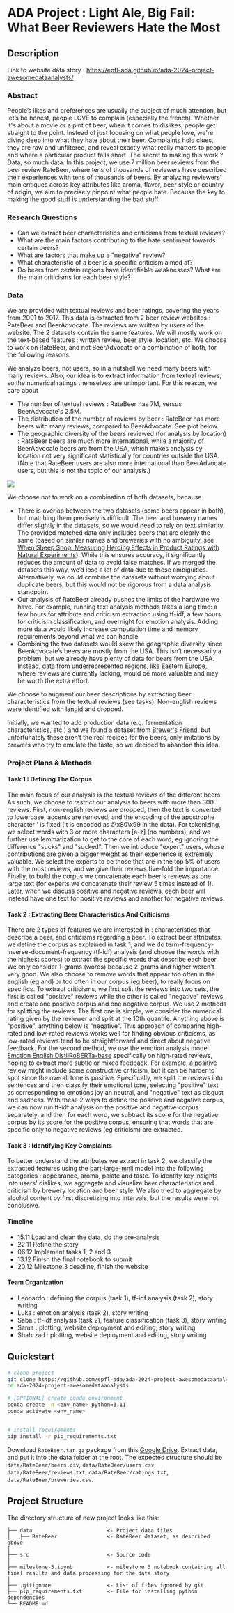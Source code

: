 # ADA Project : Light Ale, Big Fail: What Beer Reviewers Hate the Most

## Description

Link to website data story : https://epfl-ada.github.io/ada-2024-project-awesomedataanalysts/

### Abstract
People’s likes and preferences are usually the subject of much attention, but let’s be honest, people LOVE to complain (especially the french). Whether it's about a movie or a pint of beer, when it comes to dislikes, people get straight to the point. Instead of just focusing on what people love, we're diving deep into what they hate about their beer. Complaints hold clues, they are raw and unfiltered, and reveal exactly what really matters to people and where a particular product falls short.
The secret to making this work ? Data, so much data. In this project, we use 7 million beer reviews from the beer review RateBeer, where tens of thousands of reviewers have described their experiences with tens of thousands of beers. By analyzing reviewers' main critiques across key attributes like aroma, flavor, beer style or country of origin, we aim to precisely pinpoint what people hate. Because the key to making the good stuff is understanding the bad stuff.

### Research Questions
- Can we extract beer characteristics and criticisms from textual reviews?
- What are the main factors contributing to the hate sentiment towards certain beers?
- What are factors that make up a "negative" review?
- What characteristic of a beer is a specific criticism aimed at?
- Do beers from certain regions have identifiable weaknesses? What are the main criticisms for each beer style?

### Data

We are provided with textual reviews and beer ratings, covering the years from 2001 to 2017. This data is extracted from 2 beer review websites : RateBeer and BeerAdvocate. The reviews are written by users of the website. The 2 datasets contain the same features. We will mostly work on the text-based features : written review, beer style, location, etc. We choose to work on RateBeer, and not BeerAdvocate or a combination of both, for the following reasons.

We analyze beers, not users, so in a nutshell we need many beers with many reviews. Also, our idea is to extract information from textual reviews, so the numerical ratings themselves are unimportant. For this reason, we care about
- The number of textual reviews : RateBeer has 7M, versus BeerAdvocate's 2.5M.
- The distribution of the number of reviews by beer : RateBeer has more beers with many reviews, compared to BeerAdvocate. See plot below.
- The geographic diversity of the beers reviewed (for analysis by location) : RateBeer beers are much more international, while a majority of BeerAdvocate beers are from the USA, which makes analysis by location not very significant statistically for countries outside the USA. (Note that RateBeer users are also more international than BeerAdvocate users, but this is not the topic of our analysis.)

![](images/ba_vs_rb_beer_reviews.png)


We choose not to work on a combination of both datasets, because
- There is overlap between the two datasets (some beers appear in both), but matching them precisely is difficult. The beer and brewery names differ slightly in the datasets, so we would need to rely on text similarity. The provided matched data only includes beers that are clearly the same (based on similar names and breweries with no ambiguity, see [When Sheep Shop: Measuring Herding Effects in Product Ratings with Natural Experiments](https://dlab.epfl.ch/people/west/pub/Lederrey-West_WWW-18.pdf)). While this ensures accuracy, it significantly reduces the amount of data to avoid false matches. If we merged the datasets this way, we’d lose a lot of data due to these ambiguities. Alternatively, we could combine the datasets without worrying about duplicate beers, but this would not be rigorous from a data analysis standpoint.
- Our analysis of RateBeer already pushes the limits of the hardware we have. For example, running text analysis methods takes a long time: a few hours for attribute and criticism extraction using tf-idf, a few hours for criticism classification, and overnight for emotion analysis. Adding more data would likely increase computation time and memory requirements beyond what we can handle.
- Combining the two datasets would skew the geographic diversity since BeerAdvocate’s beers are mostly from the USA. This isn’t necessarily a problem, but we already have plenty of data for beers from the USA. Instead, data from underrepresented regions, like Eastern Europe, where reviews are currently lacking, would be more valuable and may be worth the extra effort.

We choose to augment our beer descriptions by extracting beer characteristics from the textual reviews (see tasks). Non-english reviews were identified with [langid](https://github.com/saffsd/langid.py) and dropped.

Initially, we wanted to add production data (e.g. fermentation characteristics, etc.) and we found a dataset from [Brewer's Friend](http://www.brewersfriend.com), but unfortunately these aren’t the real recipes for the beers, only imitations by brewers who try to emulate the taste, so we decided to abandon this idea.

### Project Plans & Methods

#### Task 1 : Defining The Corpus

The main focus of our analysis is the textual reviews of the different beers. As such, we choose to restrict our analysis to beers with more than 300 reviews.
First, non-english reviews are dropped, then the text is converted to lowercase, accents are removed, and the encoding of the apostrophe character ’ is fixed (it is encoded as â\x80\x99 in the data). For tokenizing, we select words with 3 or more characters [a-z] (no numbers), and we further use lemmatization to get to the core of each word, eg ignoring the difference "sucks" and "sucked".
Then we introduce "expert" users, whose contributions are given a bigger weight as their experience is extremely valuable. We select the experts to be those that are in the top 5% of users with the most reviews, and we give their reviews five-fold the importance.
Finally, to build the corpus we concatenate each beer's reviews as one large text (for experts we concatenate their review 5 times instead of 1). Later, when we discuss positive and negative reviews, each beer will instead have one text for positive reviews and another for negative reviews.

#### Task 2 : Extracting Beer Characteristics And Criticisms

There are 2 types of features we are interested in : characteristics that describe a beer, and criticisms regarding a beer. To extract beer attributes, we define the corpus as explained in task 1, and we do term-frequency-inverse-document-frequency (tf-idf) analysis (and choose the words with the highest scores) to extract the specific words that describe each beer. We only consider 1-grams (words) because 2-grams and higher weren't very good. We also choose to remove words that appear too often in the english (eg and) or too often in our corpus (eg beer), to really focus on specifics.
To extract criticisms, we first split the reviews into two sets, the first is called "positive" reviews while the other is called "negative" reviews, and create one positive corpus and one negative corpus. We use 2 methods for splitting the reviews. The first one is simple, we consider the numerical rating given by the reviewer and split at the 10th quantile. Anything above is "positive", anything below is "negative". This approach of comparing high-rated and low-rated reviews works well for finding obvious criticisms, as low-rated reviews tend to be straightforward and direct about negative feedback. For the second method, we use the emotion analysis model [Emotion English DistilRoBERTa-base](https://huggingface.co/j-hartmann/emotion-english-distilroberta-base) specifically on high-rated reviews, hoping to extract more subtle or mixed feedback. For example, a positive review might include some constructive criticism, but it can be harder to spot since the overall tone is positive. Specifically, we split the reviews into sentences and then classify their emotional tone, selecting "positive" text as corresponding to emotions joy an neutral, and "negative" text as disgust and sadness.
With these 2 ways to define the positive and negative corpus, we can now run tf-idf analysis on the positive and negative corpus separately, and then for each word, we subtract its score for the negative corpus by its score for the positive corpus, ensuring that words that are specific only to negative reviews (eg criticism) are extracted.

#### Task 3 : Identifying Key Complaints

To better understand the attributes we extract in task 2, we classify the extracted features using the [bart-large-mnli](https://huggingface.co/facebook/bart-large-mnli) model into the following categories : appearance, aroma, palate and taste.
To identify key insights into users' dislikes, we aggregate and visualize beer characteristics and criticism by brewery location and beer style. We also tried to aggregate by alcohol content by first discretizing into intervals, but the results were not conclusive.

#### Timeline
- 15.11 Load and clean the data, do the pre-analysis
- 22.11 Refine the story
- 06.12 Implement tasks 1, 2 and 3
- 13.12 Finish the final notebook to submit
- 20.12 Milestone 3 deadline, finish the website

#### Team Organization
- Leonardo : defining the corpus (task 1), tf-idf analysis (task 2), story writing 
- Luka : emotion analysis (task 2), story writing 
- Saba : tf-idf analysis (task 2), feature classification (task 3), story writing 
- Sama : plotting, website deployment and editing, story writing 
- Shahrzad : plotting, website deployment and editing, story writing 

## Quickstart

```bash
# clone project
git clone https://github.com/epfl-ada/ada-2024-project-awesomedataanalysts.git
cd ada-2024-project-awesomedataanalysts

# [OPTIONAL] create conda environment
conda create -n <env_name> python=3.11
conda activate <env_name>


# install requirements
pip install -r pip_requirements.txt
```

Download `RateBeer.tar.gz` package from this [Google Drive](https://drive.google.com/drive/folders/1Wz6D2FM25ydFw_-41I9uTwG9uNsN4TCF?usp=sharing).
Extract data, and put it into the data folder at the root. The expected structure should be `data/RateBeer/beers.csv`, `data/RateBeer/users.csv`, `data/RateBeer/reviews.txt`, `data/RateBeer/ratings.txt`, `data/RateBeer/breweries.csv`.



## Project Structure

The directory structure of new project looks like this:

```
├── data                        <- Project data files
│   ├── RateBeer                <- RateBeer dataset, as described above
│
├── src                         <- Source code
│
├── milestone-3.ipynb           <- milestone 3 notebook containing all final results and data processing for the data story
│
├── .gitignore                  <- List of files ignored by git
├── pip_requirements.txt        <- File for installing python dependencies
└── README.md
```
